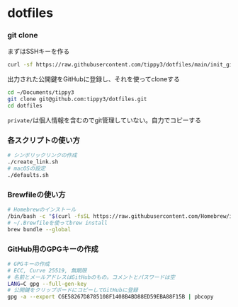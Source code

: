 # dotfiles

### git clone

まずはSSHキーを作る

```zsh
curl -sf https://raw.githubusercontent.com/tippy3/dotfiles/main/init_github.sh | sh -
```

出力された公開鍵をGitHubに登録し、それを使ってcloneする

```zsh
cd ~/Documents/tippy3
git clone git@github.com:tippy3/dotfiles.git
cd dotfiles
```

`private/`は個人情報を含むのでgit管理していない。自力でコピーする

### 各スクリプトの使い方

```zsh
# シンボリックリンクの作成
./create_link.sh
# macOSの設定
./defaults.sh
```

### Brewfileの使い方

```zsh
# Homebrewのインストール
/bin/bash -c "$(curl -fsSL https://raw.githubusercontent.com/Homebrew/install/HEAD/install.sh)"
# ~/.Brewfileを使ってbrew install
brew bundle --global
```

### GitHub用のGPGキーの作成

```zsh
# GPGキーの作成
# ECC, Curve 25519, 無期限
# 名前とメールアドレスはGitHubのもの。コメントとパスワードは空
LANG=C gpg --full-gen-key
# 公開鍵をクリップボードにコピーしてGitHubに登録
gpg -a --export C6E58267D8785108F1408B4BD88ED59EBA88F15B | pbcopy
```
